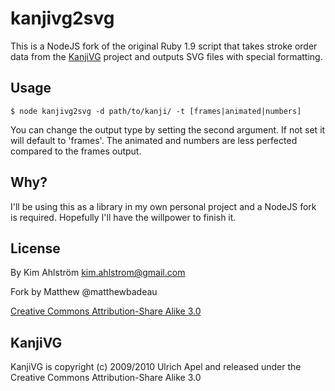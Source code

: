 kanjivg2svg
===========

This is a NodeJS fork of the original Ruby 1.9 script that takes stroke order data from the [KanjiVG](http://kanjivg.tagaini.net/) project and outputs SVG files with special formatting.

Usage
-----

    $ node kanjivg2svg -d path/to/kanji/ -t [frames|animated|numbers]

You can change the output type by setting the second argument. If not set it will default to 'frames'. The animated and numbers are less perfected compared to the frames output.

Why?
----

I'll be using this as a library in my own personal project and a NodeJS fork is required. Hopefully I'll have the willpower to finish it.

License
-------

By Kim Ahlström <kim.ahlstrom@gmail.com>

Fork by Matthew @matthewbadeau

[Creative Commons Attribution-Share Alike 3.0](http://creativecommons.org/licenses/by-sa/3.0/)

KanjiVG
-------

KanjiVG is copyright (c) 2009/2010 Ulrich Apel and released under the Creative Commons Attribution-Share Alike 3.0
